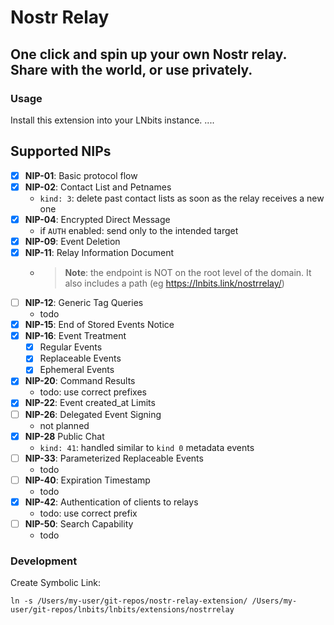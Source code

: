 # Nostr Relay

## One click and spin up your own Nostr relay. Share with the world, or use privately.


### Usage
Install this extension into your LNbits instance.
....


## Supported NIPs
 - [x] **NIP-01**: Basic protocol flow
 - [x] **NIP-02**: Contact List and Petnames
   - `kind: 3`: delete past contact lists as soon as the relay receives a new one
 - [x] **NIP-04**: Encrypted Direct Message
   - if `AUTH` enabled: send only to the intended target
 - [x] **NIP-09**: Event Deletion
 - [x] **NIP-11**: Relay Information Document
   - >**Note**: the endpoint is NOT on the root level of the domain. It also includes a path (eg https://lnbits.link/nostrrelay/)
 - [ ] **NIP-12**: Generic Tag Queries
   - todo
 - [x] **NIP-15**: End of Stored Events Notice
 - [x] **NIP-16**: Event Treatment
   - [x] Regular Events
   - [x] Replaceable Events
   - [x] Ephemeral Events
 - [x] **NIP-20**: Command Results
   - todo: use correct prefixes
 - [x] **NIP-22**: Event created_at Limits
 - [ ] **NIP-26**: Delegated Event Signing
   - not planned
 - [x] **NIP-28** Public Chat
   - `kind: 41`: handled similar to `kind 0` metadata events
 - [ ] **NIP-33**: Parameterized Replaceable Events
   - todo
 - [ ] **NIP-40**: Expiration Timestamp
   - todo
 - [x] **NIP-42**: Authentication of clients to relays
   - todo: use correct prefix
 - [ ] **NIP-50**: Search Capability
   - todo

### Development

Create Symbolic Link:
```
ln -s /Users/my-user/git-repos/nostr-relay-extension/ /Users/my-user/git-repos/lnbits/lnbits/extensions/nostrrelay
```
